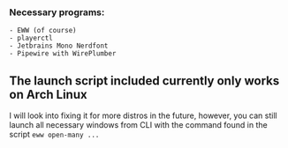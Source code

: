 ### Necessary programs:
    - EWW (of course)
    - playerctl
    - Jetbrains Mono Nerdfont
    - Pipewire with WirePlumber

## The launch script included currently only works on Arch Linux 
I will look into fixing it for more distros in the future, however, you can still launch all necessary windows from CLI with the command found in the script `eww open-many ...`
